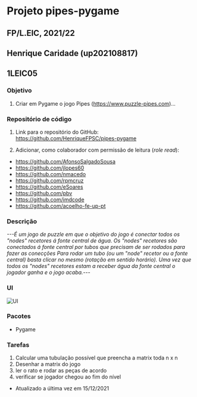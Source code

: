 # Projeto pipes-pygame
## FP/L.EIC, 2021/22
## Henrique Caridade (up202108817)
## 1LEIC05

### Objetivo

1. Criar em Pygame o jogo Pipes (https://www.puzzle-pipes.com)...

### Repositório de código

1) Link para o repositório do GitHub: https://github.com/HenriqueFPSC/pipes-pygame

2) Adicionar, como colaborador com permissão de leitura (*role read*):

- https://github.com/AfonsoSalgadoSousa
- https://github.com/jlopes60
- https://github.com/nmacedo
- https://github.com/rpmcruz
- https://github.com/eSoares
- https://github.com/pbv
- https://github.com/imdcode
- https://github.com/acoelho-fe-up-pt

### Descrição

*---É um jogo de puzzle em que o objetivo do jogo é conectar todos os "nodes" recetores á fonte central de água. 
Os "nodes" recetores são conectados á fonte central por tubos que precisam de ser rodados para fazer as conecções
Para rodar um tubo (ou um "node" recetor ou a fonte central) basta clicar no mesmo (rotação em sentido horário). 
Uma vez que todos os "nodes" recetores estam a receber água da fonte central o jogador ganha e o jogo acaba.---*

### UI

![UI](ui.png)

### Pacotes

- Pygame

### Tarefas

1. Calcular uma tubulação possível que preencha a matrix toda n x n
2. Desenhar a matrix do jogo
3. ler o rato e rodar as peças de acordo
4. verificar se jogador chegou ao fim do nível

- Atualizado a última vez em 15/12/2021
